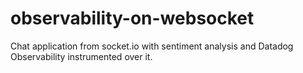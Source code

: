 # observability-on-websocket
Chat application from socket.io with sentiment analysis and Datadog Observability instrumented over it.
